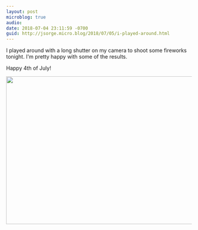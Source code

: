 ```yaml
---
layout: post
microblog: true
audio: 
date: 2018-07-04 23:11:59 -0700
guid: http://jsorge.micro.blog/2018/07/05/i-played-around.html
---
```

I played around with a long shutter on my camera to shoot some fireworks tonight. I'm pretty happy with some of the results.

Happy 4th of July!

<img src="http://mb.jsorge.net/uploads/2018/d595072f26.jpg" width="600" height="400" />
